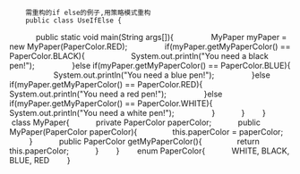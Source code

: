 
        需重构的if else的例子,用策略模式重构
        public class UseIfElse {
            public static void main(String args[]){
                MyPaper myPaper = new MyPaper(PaperColor.RED);
                if(myPaper.getMyPaperColor() == PaperColor.BLACK){
                    System.out.println("You need a black pen!");
                }else if(myPaper.getMyPaperColor() == PaperColor.BLUE){
                    System.out.println("You need a blue pen!");
                }else if(myPaper.getMyPaperColor() == PaperColor.RED){
                    System.out.println("You need a red pen!");
                }else if(myPaper.getMyPaperColor() == PaperColor.WHITE){
                    System.out.println("You need a white pen!");
                }
           }
       }
       class MyPaper{
           private PaperColor paperColor;
           public MyPaper(PaperColor paperColor){
               this.paperColor = paperColor;
           }
           public PaperColor getMyPaperColor(){
               return this.paperColor;
           }
       }
       enum PaperColor{
           WHITE, BLACK, BLUE, RED
       }
